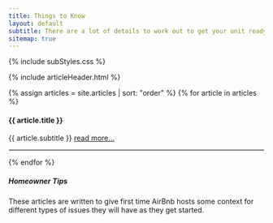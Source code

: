 ```yaml
---
title: Things to Know
layout: default
subtitle: There are a lot of details to work out to get your unit ready for guests and functioning well.
sitemap: true
---
```


{% include subStyles.css %}

{% include articleHeader.html %}

{% assign articles = site.articles | sort: "order" %}
{% for article in articles %}
  <div class="row">
    <div class="col-6">
      <h4>
        {{ article.title }}
      </h4>
    </div>
    <div class="col-6">
      {{ article.subtitle }}
      <a href="{{ article.url }}">read more...</a>
    </div>
  </div>
  <hr>
{% endfor %}

<div class="mt-5 mb-5 tech-note">
    <h5>
      Homeowner Tips
    </h5>
    <p>
        These articles are written to give first time AirBnb
        hosts some context for different types of issues they 
        will have as they get started.
</div>

<style>
 hr { border: 1px solid #DFDFDF; }
</style>